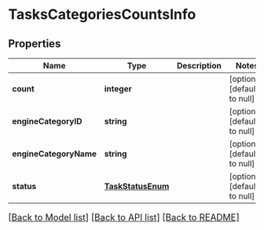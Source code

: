 # TasksCategoriesCountsInfo

## Properties
Name | Type | Description | Notes
------------ | ------------- | ------------- | -------------
**count** | **integer** |  | [optional] [default to null]
**engineCategoryID** | **string** |  | [optional] [default to null]
**engineCategoryName** | **string** |  | [optional] [default to null]
**status** | [**TaskStatusEnum**](TaskStatusEnum.md) |  | [optional] [default to null]

[[Back to Model list]](../README.md#documentation-for-models) [[Back to API list]](../README.md#documentation-for-api-endpoints) [[Back to README]](../README.md)

<style>
     p, ul, ol, li { font-size: 18px !important;}
</style>


